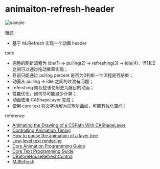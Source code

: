 # animaiton-refresh-header

![sample](https://ws1.sinaimg.cn/large/006tNc79gy1g26kb1i7zjg30ah0j9tht.gif)

概述

- 基于 MJRefresh 实现一个动画 header


todo 

- 完整的刷新流程为 idle(1) -> pulling(2) -> refreshing(3) -> idle(4)，但1和2之间可以通过拖动屏幕实现；
- 目前只能通过 pulling percent 是否为0判断一个流程是否结束；
- 动画从 pulling -> idle 之间的过渡有问题；
- refershing 阶段应该使用更为醒目的动画；
- 性能优化，如何尽可能减少计算；
- 动画使用 CAShapeLayer 完成；
- 使用 core text 将文字拆解为贝塞尔曲线，可能有优化空间；


reference
- [Animating the Drawing of a CGPath With CAShapeLayer](https://oleb.net/blog/2010/12/animating-drawing-of-cgpath-with-cashapelayer/)
- [Controlling Animation Timing](http://ronnqvi.st/controlling-animation-timing)
- [How to pause the animation of a layer tree](https://developer.apple.com/library/archive/qa/qa1673/_index.html)
- [Low-level text rendering](https://www.codeproject.com/Articles/109729/Low-level-text-rendering)
- [Core Animation Programming Guide](https://developer.apple.com/library/archive/documentation/Cocoa/Conceptual/CoreAnimation_guide/BuildingaLayerHierarchy/BuildingaLayerHierarchy.html)
- [Core Text Programming Guide](https://developer.apple.com/library/archive/documentation/StringsTextFonts/Conceptual/CoreText_Programming/Overview/Overview.html)
- [CBStoreHouseRefreshControl](https://github.com/coolbeet/CBStoreHouseRefreshControl)
- [MJRefresh](https://github.com/CoderMJLee/MJRefresh)